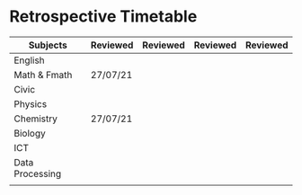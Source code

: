 # Retrospective Timetable
| Subjects        | Reviewed | Reviewed | Reviewed | Reviewed |
| --------------- | -------- | -------- | -------- | -------- |
| English         |          |          |          |          |
| Math & Fmath    | 27/07/21 |          |          |          |
| Civic           |          |          |          |          |
| Physics         |          |          |          |          |
| Chemistry       | 27/07/21 |          |          |          |
| Biology         |          |          |          |          |
| ICT             |          |          |          |          |
| Data Processing |          |          |          |          |
|                 |          |          |          |          |
